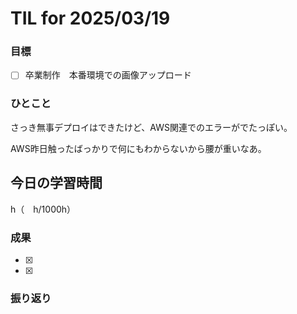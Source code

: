 # TIL for 2025/03/19

### 目標

- [ ] 卒業制作　本番環境での画像アップロード

### ひとこと

さっき無事デプロイはできたけど、AWS関連でのエラーがでたっぽい。

AWS昨日触ったばっかりで何にもわからないから腰が重いなあ。

## 今日の学習時間

h（　h/1000h）
  
### 成果

- [x]
- [x]
 
### 振り返り 

